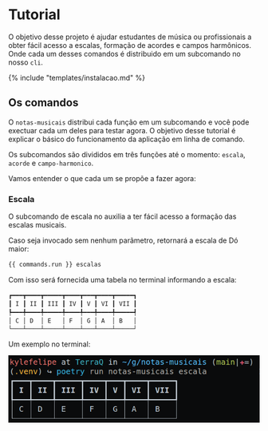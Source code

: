 # Tutorial

O objetivo desse projeto é ajudar estudantes de música ou profissionais a obter fácil acesso a escalas, formação de acordes e campos harmônicos. Onde cada um desses comandos é distribuido em um subcomando no nosso `cli`.

{% include "templates/instalacao.md" %}

## Os comandos

O `notas-musicais` distribui cada função em um subcomando e você pode exectuar cada um deles para testar agora. O objetivo desse tutorial é explicar o básico do funcionamento da aplicação em linha de comando.

Os subcomandos são divididos em três funções até o momento: `escala`, `acorde` e `campo-harmonico`.

Vamos entender o que cada um se propõe a fazer agora:

### Escala

O subcomando de escala no auxilia a ter fácil acesso a formação das escalas musicais.

Caso seja invocado sem nenhum parãmetro, retornará a escala de Dó maior:

```bash
{{ commands.run }} escalas
```

Com isso será fornecida uma tabela no terminal informando a escala:

```bash
┏━━━┳━━━━┳━━━━━┳━━━━┳━━━┳━━━━┳━━━━━┓
┃ I ┃ II ┃ III ┃ IV ┃ V ┃ VI ┃ VII ┃
┡━━━╇━━━━╇━━━━━╇━━━━╇━━━╇━━━━╇━━━━━┩
│ C │ D  │ E   │ F  │ G │ A  │ B   │
└───┴────┴─────┴────┴───┴────┴─────┘
```

Um exemplo no terminal:

![Exemplo do subcomando escala](assets/tutorial/img_01.png)
